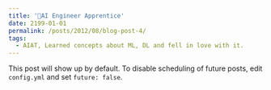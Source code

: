 ```yaml
---
title: '🌟AI Engineer Apprentice'
date: 2199-01-01
permalink: /posts/2012/08/blog-post-4/
tags:
  - AIAT, Learned concepts about ML, DL and fell in love with it.
---
```


This post will show up by default. To disable scheduling of future posts, edit `config.yml` and set `future: false`. 
